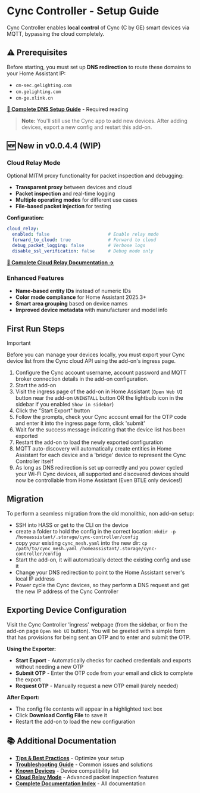 # Cync Controller - Setup Guide

Cync Controller enables **local control** of Cync (C by GE) smart devices via MQTT, bypassing the cloud completely.

## ⚠️ Prerequisites

Before starting, you must set up **DNS redirection** to route these domains to your Home Assistant IP:
- `cm-sec.gelighting.com`
- `cm.gelighting.com`
- `cm-ge.xlink.cn`

**[📖 Complete DNS Setup Guide](https://github.com/jslamartina/hass-addons/blob/dev/docs/user/dns-setup.md)** - Required reading

> **Note:** You'll still use the Cync app to add new devices. After adding devices, export a new config and restart this add-on.

## 🆕 New in v0.0.4.4 (WIP)

### Cloud Relay Mode
Optional MITM proxy functionality for packet inspection and debugging:
- **Transparent proxy** between devices and cloud
- **Packet inspection** and real-time logging
- **Multiple operating modes** for different use cases
- **File-based packet injection** for testing

**Configuration:**
```yaml
cloud_relay:
  enabled: false                      # Enable relay mode
  forward_to_cloud: true              # Forward to cloud
  debug_packet_logging: false         # Verbose logs
  disable_ssl_verification: false     # Debug mode only
```

**[📖 Complete Cloud Relay Documentation →](https://github.com/jslamartina/hass-addons/blob/dev/docs/user/cloud-relay.md)**

### Enhanced Features
- **Name-based entity IDs** instead of numeric IDs
- **Color mode compliance** for Home Assistant 2025.3+
- **Smart area grouping** based on device names
- **Improved device metadata** with manufacturer and model info

## First Run Steps

>[!IMPORTANT]
> Before you can manage your devices locally, you must export your Cync device list from the Cync cloud API using the add-on's ingress page.

1. Configure the Cync account username, account password and MQTT broker connection details in the add-on configuration.
2. Start the add-on
3. Visit the ingress page of the add-on in Home Assistant (`Open Web UI` button near the add-on `UNINSTALL` button OR the lightbulb icon in the sidebar if you enabled `Show in sidebar`)
4. Click the "Start Export" button
5. Follow the prompts, check your Cync account email for the OTP code and enter it into the ingress page form, click 'submit'
6. Wait for the success message indicating that the device list has been exported
7. Restart the add-on to load the newly exported configuration
8. MQTT auto-discovery will automatically create entities in Home Assistant for each device and a 'bridge' device to represent the Cync Controller itself
9. As long as DNS redirection is set up correctly and you power cycled your Wi-Fi Cync devices, all supported and discovered devices should now be controllable from Home Assistant (Even BTLE only devices!)

## Migration
To perform a seamless migration from the old monolithic, non add-on setup:
- SSH into HASS or get to the CLI on the device
- create a folder to hold the config in the correct location: `mkdir -p /homeassistant/.storage/cync-controller/config`
- copy your existing `cync_mesh.yaml` into the new dir: `cp /path/to/cync_mesh.yaml /homeassistant/.storage/cync-controller/config`
- Start the add-on, it will automatically detect the existing config and use it
- Change your DNS redirection to point to the Home Assistant server's local IP address
- Power cycle the Cync devices, so they perform a DNS request and get the new IP address of the Cync Controller

## Exporting Device Configuration
Visit the Cync Controller 'ingress' webpage (from the sidebar, or from the add-on page `Open Web UI` button). You will be greeted with a simple form that has provisions for being sent an OTP and to enter and submit the OTP.

**Using the Exporter:**

- **Start Export** - Automatically checks for cached credentials and exports without needing a new OTP
- **Submit OTP** - Enter the OTP code from your email and click to complete the export
- **Request OTP** - Manually request a new OTP email (rarely needed)

**After Export:**
- The config file contents will appear in a highlighted text box
- Click **Download Config File** to save it
- Restart the add-on to load the new configuration

## 📚 Additional Documentation

- **[Tips & Best Practices](https://github.com/jslamartina/hass-addons/blob/dev/docs/user/tips.md)** - Optimize your setup
- **[Troubleshooting Guide](https://github.com/jslamartina/hass-addons/blob/dev/docs/user/troubleshooting.md)** - Common issues and solutions
- **[Known Devices](https://github.com/jslamartina/hass-addons/blob/dev/docs/user/known-devices.md)** - Device compatibility list
- **[Cloud Relay Mode](https://github.com/jslamartina/hass-addons/blob/dev/docs/user/cloud-relay.md)** - Advanced packet inspection features
- **[Complete Documentation Index](https://github.com/jslamartina/hass-addons/blob/dev/docs/README.md)** - All documentation